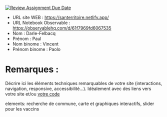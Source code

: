 [![Review Assignment Due Date](https://classroom.github.com/assets/deadline-readme-button-22041afd0340ce965d47ae6ef1cefeee28c7c493a6346c4f15d667ab976d596c.svg)](https://classroom.github.com/a/tzO_JqWG)

- URL site WEB : https://santerritoire.netlify.app/
- URL Notebook Observable : https://observablehq.com/d/61f7969fd6067535
- Nom : Darle-Felbacq
- Prénom : Paul
- Nom binome : Vincent
- Prénom binome : Paolo

# Remarques :

Décrire ici les éléments techniques remarquables de votre site (interactions, navigation, responsive, accessibilité...).
Idéalement avec des liens vers votre site et/ou [votre code](https://github.blog/news-insights/product-news/relative-links-in-markup-files/)

elements:
recherche de commune, carte et graphiques interactifs, slider pour les vaccins
